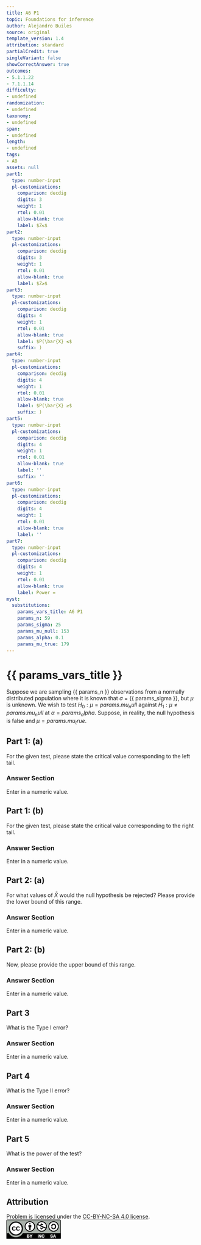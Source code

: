 ```yaml
---
title: A6 P1
topic: Foundations for inference
author: Alejandro Builes
source: original
template_version: 1.4
attribution: standard
partialCredit: true
singleVariant: false
showCorrectAnswer: true
outcomes:
- 5.1.1.22
- 7.1.1.14
difficulty:
- undefined
randomization:
- undefined
taxonomy:
- undefined
span:
- undefined
length:
- undefined
tags:
- AB
assets: null
part1:
  type: number-input
  pl-customizations:
    comparison: decdig
    digits: 3
    weight: 1
    rtol: 0.01
    allow-blank: true
    label: $Z≤$
part2:
  type: number-input
  pl-customizations:
    comparison: decdig
    digits: 3
    weight: 1
    rtol: 0.01
    allow-blank: true
    label: $Z≥$
part3:
  type: number-input
  pl-customizations:
    comparison: decdig
    digits: 4
    weight: 1
    rtol: 0.01
    allow-blank: true
    label: $P(\bar{X} ≤$
    suffix: )
part4:
  type: number-input
  pl-customizations:
    comparison: decdig
    digits: 4
    weight: 1
    rtol: 0.01
    allow-blank: true
    label: $P(\bar{X} ≥$
    suffix: )
part5:
  type: number-input
  pl-customizations:
    comparison: decdig
    digits: 4
    weight: 1
    rtol: 0.01
    allow-blank: true
    label: ''
    suffix: ''
part6:
  type: number-input
  pl-customizations:
    comparison: decdig
    digits: 4
    weight: 1
    rtol: 0.01
    allow-blank: true
    label: ''
part7:
  type: number-input
  pl-customizations:
    comparison: decdig
    digits: 4
    weight: 1
    rtol: 0.01
    allow-blank: true
    label: Power =
myst:
  substitutions:
    params_vars_title: A6 P1
    params_n: 59
    params_sigma: 25
    params_mu_null: 153
    params_alpha: 0.1
    params_mu_true: 179
---
```

# {{ params_vars_title }}
Suppose we are sampling {{ params_n }} observations from a normally distributed population where it is known that $\sigma$ = {{ params_sigma }}, but $\mu$ is unknown. We wish to test $H_0: \mu = {{ params.mu_null }}$ against $H_1: \mu \neq {{ params.mu_null }}$ at $\alpha = {{ params_alpha }}$. Suppose, in reality, the null hypothesis is false and $\mu = {{ params.mu_true }}$.

## Part 1: (a)

For the given test, please state the critical value corresponding to the left tail.

### Answer Section

Enter in a numeric value.

## Part 1: (b)

For the given test, please state the critical value corresponding to the right tail.

### Answer Section

Enter in a numeric value.

## Part 2: (a)

For what values of $\bar{X}$ would the null hypothesis be rejected? Please provide the lower bound of this range.

### Answer Section

Enter in a numeric value.

## Part 2: (b)

Now, please provide the upper bound of this range.

### Answer Section

Enter in a numeric value.

## Part 3

What is the Type I error?

### Answer Section

Enter in a numeric value.

## Part 4

What is the Type II error?

### Answer Section

Enter in a numeric value.

## Part 5

What is the power of the test?

### Answer Section

Enter in a numeric value.

## Attribution

Problem is licensed under the [CC-BY-NC-SA 4.0 license](https://creativecommons.org/licenses/by-nc-sa/4.0/).<br> ![The Creative Commons 4.0 license requiring attribution-BY, non-commercial-NC, and share-alike-SA license.](https://raw.githubusercontent.com/firasm/bits/master/by-nc-sa.png)